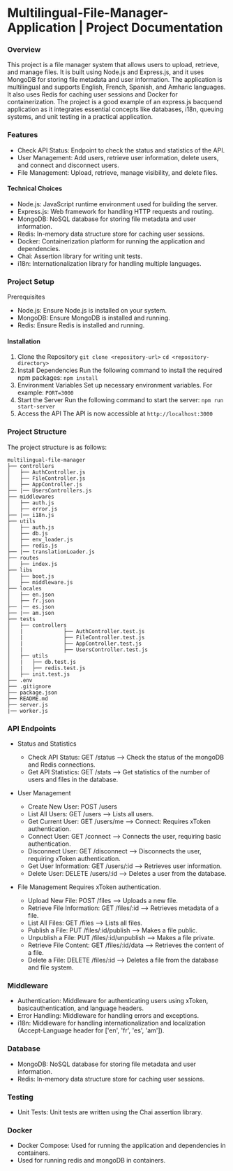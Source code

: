 # Multilingual-File-Manager-Application | Project Documentation


### Overview
This project is a file manager system that allows users to upload, retrieve, and manage files. It is built using Node.js and Express.js, and it uses MongoDB for storing file metadata and user information. The application is multilingual and supports English, French, Spanish, and Amharic languages. It also uses Redis for caching user sessions and Docker for containerization. The project is a good example of an express.js bacquend application as it integrates essential concepts like databases, i18n, queuing systems, and unit testing in a practical application.

### Features
- Check API Status: Endpoint to check the status and statistics of the API.
- User Management: Add users, retrieve user information, delete users, and connect and disconnect users.
- File Management: Upload, retrieve, manage visibility, and delete files.
#### Technical Choices
- Node.js: JavaScript runtime environment used for building the server.
- Express.js: Web framework for handling HTTP requests and routing.
- MongoDB: NoSQL database for storing file metadata and user information.
- Redis: In-memory data structure store for caching user sessions.
- Docker: Containerization platform for running the application and dependencies.
- Chai: Assertion library for writing unit tests.
- i18n: Internationalization library for handling multiple languages.

### Project Setup
Prerequisites
- Node.js: Ensure Node.js is installed on your system.
- MongoDB: Ensure MongoDB is installed and running.
- Redis: Ensure Redis is installed and running.

#### Installation
1. Clone the Repository
`git clone <repository-url>`
`cd <repository-directory>`
2. Install Dependencies
Run the following command to install the required npm packages:
`npm install`
3. Environment Variables
Set up necessary environment variables. For example:
`PORT=3000`
4. Start the Server
Run the following command to start the server:
`npm run start-server`
5. Access the API
The API is now accessible at `http://localhost:3000`
### Project Structure
The project structure is as follows:
```
multilingual-file-manager
├── controllers
│   ├── AuthController.js
│   ├── FileController.js
│   ├── AppController.js
├── |── UsersControllers.js
├── middlewares
│   ├── auth.js
│   ├── error.js
├── |── i18n.js
├── utils
│   ├── auth.js
│   ├── db.js
│   ├── env_loader.js
│   ├── redis.js
├── |── translationLoader.js
├── routes
│   ├── index.js
├── libs
│   ├── boot.js
│   ├── middleware.js
├── locales
│   ├── en.json
│   ├── fr.json
├── |── es.json
├── |── am.json
├── tests
│   ├── controllers
│   |             ├── AuthController.test.js
│   |             ├── FileController.test.js
│   |             ├── AppController.test.js
│   |             ├── UsersController.test.js
│   ├── utils
│   |   ├── db.test.js
│   |   ├── redis.test.js
│   ├── init.test.js
├── .env
├── .gitignore
├── package.json
├── README.md
├── server.js
|── worker.js
```


### API Endpoints
* Status and Statistics
  - Check API Status: GET /status --> Check the status of the mongoDB and Redis connections.
  - Get API Statistics: GET /stats --> Get statistics of the number of users and files in the database.

* User Management
    - Create New User: POST /users
    - List All Users: GET /users --> Lists all users.
    - Get Current User: GET /users/me --> Connect: Requires xToken authentication.
    - Connect User: GET /connect --> Connects the user, requiring basic authentication.
    - Disconnect User: GET /disconnect --> Disconnects the user, requiring xToken authentication.
    - Get User Information: GET /users/:id --> Retrieves user information.
    - Delete User: DELETE /users/:id --> Deletes a user from the database.
* File Management
Requires xToken authentication.
  - Upload New File: POST /files --> Uploads a new file.
  - Retrieve File Information: GET /files/:id  --> Retrieves metadata of a file.
  - List All Files: GET /files --> Lists all files.
  - Publish a File: PUT /files/:id/publish --> Makes a file public.
  - Unpublish a File: PUT /files/:id/unpublish --> Makes a file private.
  - Retrieve File Content: GET /files/:id/data --> Retrieves the content of a file.
  - Delete a File: DELETE /files/:id --> Deletes a file from the database and file system.

### Middleware
- Authentication: Middleware for authenticating users using xToken, basicauthentication, and language headers.
- Error Handling: Middleware for handling errors and exceptions.
- i18n: Middleware for handling internationalization and localization (Accept-Language header for ['en', 'fr', 'es', 'am']).

### Database
- MongoDB: NoSQL database for storing file metadata and user information.
- Redis: In-memory data structure store for caching user sessions.

### Testing
- Unit Tests: Unit tests are written using the Chai assertion library.

### Docker
- Docker Compose: Used for running the application and dependencies in containers.
- Used for running redis and mongoDB in containers.